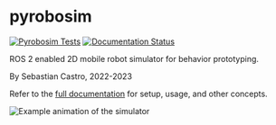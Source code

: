 # pyrobosim

[![Pyrobosim Tests](https://github.com/sea-bass/pyrobosim/actions/workflows/tests.yml/badge.svg?branch=main)](https://github.com/sea-bass/pyrobosim/actions/workflows/tests.yml)
[![Documentation Status](https://readthedocs.org/projects/pyrobosim/badge/?version=latest)](https://pyrobosim.readthedocs.io/en/latest/?badge=latest)

ROS 2 enabled 2D mobile robot simulator for behavior prototyping.

By Sebastian Castro, 2022-2023

Refer to the [full documentation](https://pyrobosim.readthedocs.io/) for setup, usage, and other concepts.

![Example animation of the simulator](docs/source/media/pyrobosim_demo.gif)

